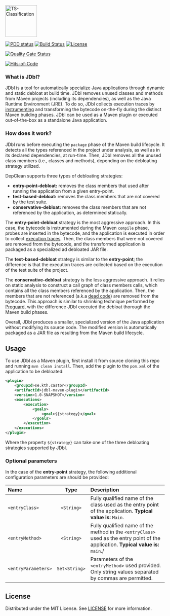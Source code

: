 <img src="https://cesarsotovalero.github.io/img/logos/JDbl_logo.svg" height="100px"  alt="TS-Classification"/>

[![PDD status](http://www.0pdd.com/svg?name=castor-software/jdbl)](http://www.0pdd.com/p?name=castor-software/jdbl)
[![Build Status](https://travis-ci.org/castor-software/jdbl.svg?branch=master)](https://travis-ci.org/castor-software/jdbl)
[![License](https://img.shields.io/badge/license-MIT-green.svg)](https://github.com/teamed/qulice/blob/master/LICENSE.txt)


[![Quality Gate Status](https://sonarcloud.io/api/project_badges/measure?project=castor-software_jdbl&metric=alert_status)](https://sonarcloud.io/dashboard?id=castor-software_jdbl)
<!--[![Coverage Status](https://coveralls.io/repos/github/castor-software/jdbl/badge.svg?branch=master)](https://coveralls.io/github/castor-software/jdbl?branch=master)-->
[![Hits-of-Code](https://hitsofcode.com/github/castor-software/jdbl)](https://hitsofcode.com/view/github/castor-software/jdbl)

### What is JDbl?

JDbl is a tool for automatically specialize Java applications through dynamic and static debloat at build time. JDbl removes unused classes and methods from Maven projects (including its dependencies), as well as the Java Runtime Environment (JRE). To do so, JDbl collects execution traces by [instrumenting](https://en.wikipedia.org/wiki/Instrumentation_(computer_programming)) and transforming the bytecode on-the-fly during the distinct Maven building phases. JDbl can be used as a Maven plugin or executed out-of-the-box as a standalone Java application.

### How does it work?

JDbl runs before executing the `package` phase of the Maven build lifecycle. It detects all the types referenced in the project under analysis, as well as in its declared dependencies, at run-time. Then, JDbl removes all the unused class members (i.e., classes and methods), depending on the debloating strategy utilized.

DepClean supports three types of debloating strategies:

- **entry-point-debloat:** removes the class members that used after running the application from a given entry-point.
- **test-based-debloat:** removes the class members that are not covered by the test suite.
- **conservative-debloat:** removes the class members that are not referenced by the application, as determined statically.

The **entry-point-debloat** strategy is the most aggressive approach. In this case, the bytecode is instrumented during the Maven `compile` phase, probes are inserted in the bytecode, and the application is executed in order to collect [execution traces](https://en.wikipedia.org/wiki/Tracing_(software)). Then, the class members that were not covered are removed from the bytecode, and the transformed application is packaged as a specialized ad debloated JAR file.  

The **test-based-debloat** strategy is similar to the **entry-point**; the difference is that the execution traces are collected based on the execution of the test suite of the project.

The **conservative-debloat** strategy is the less aggressive approach. It relies on static analysis to construct a call graph of class members calls, which contains all the class members referenced by the application. Then, the members that are not referenced (a.k.a [dead code](https://en.wikipedia.org/wiki/Dead_code)) are removed from the bytecode. This approach is similar to shrinking technique performed by [Proguard](https://www.guardsquare.com/en/products/proguard), with the difference JDbl executed the debloat thorough the Maven build phases.    

Overall, JDbl produces a smaller, specialized version of the Java application without modifying its source code. The modified version is automatically packaged as a JAR file as resulting from the Maven build lifecycle.
 
## Usage

To use JDbl as a Maven plugin, first install it from source cloning this repo and running `mvn clean install`. Then, add the plugin to the `pom.xml` of the application to be debloated:

```xml
<plugin>
    <groupId>se.kth.castor</groupId>
    <artifactId>jdbl-maven-plugin</artifactId>
    <version>1.0-SNAPSHOT</version>
    <executions>
        <execution>
            <goals>
                <goal>${strategy}</goal>
            </goals>
        </execution>
    </executions>
</plugin>
```

Where the property `${strategy}` can take one of the three debloating strategies supported by JDbl.


### Optional parameters

In the case of the **entry-point** strategy, the following additional configuration parameters are should be provided:

| Name   |  Type |   Description      | 
|:----------|:-------------:| :-------------| 
| `<entryClass>` | `<String>` | Fully qualified name of the class used as the entry point of the application. **Typical value is:** `Main`.
| `<entryMethod>` | `<String>` | Fully qualified name of the method in the `<entryClass>` used as the entry point of the application. **Typical value is:** `main`./|
| `<entryParameters>` | `Set<String>` | Parameters of the `<entryMethod>` used provided. Only string values separated by commas are permitted.

## License

Distributed under the MIT License. See [LICENSE](https://github.com/castor-software/jdbl/blob/master/LICENSE.md) for more information.
